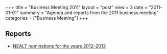 +++
title = "Business Meeting 2011"
layout = "post"
view = 3
date = "2011-01-01"
summary = "Agenda and reports from the 2011 business meeting"
categories = ["Business Meeting"]
+++

## Reports

- [NEALT nominations for the years 2012–2013](nominations.md)
